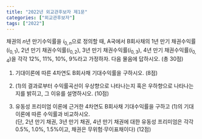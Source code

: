 ```yaml
---
title: "2022년 외교관후보자 제1문"
categories: ["외교관후보자"]
tags: ["2022"]
---
```


채권의 $n$년 만기수익률을 $i_{0,n}$으로 정의할 때, A국에서 B회사채의 1년 만기 채권수익률($i_{0,1}$), 2년 만기 채권수익률($i_{0,2}$), 3년 만기 채권수익률($i_{0,3}$), 4년 만기 채권수익률($i_{0,4}$)을 각각 12\%, 11\%, 10\%, 9\%라고 가정하자. 다음 물음에 답하시오. (총 30점)

1) 기대이론에 따른 4차연도 B회사채 기대수익률을 구하시오. (8점)

2) (1)의 결과로부터 수익률곡선이 우상향으로 나타나는지 혹은 우하향으로 나타나는지를 밝히고, 그 이유를 설명하시오. (10점)

3) 유동성 프리미엄 이론에 근거한 4차연도 B회사채 기대수익률을 구하고 (1)의 기대이론에 따른 수익률과 비교하시오.  
   (단, 2년 만기 채권, 3년 만기 채권, 4년 만기 채권에 대한 유동성 프리미엄은 각각 0.5\%, 1.0\%, 1.5\%이고, 채권은 무위험·무이표채이다) (12점)

